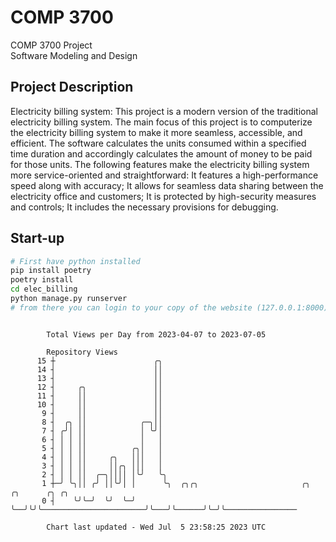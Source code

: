 # COMP 3700
COMP 3700 Project  
Software Modeling and Design
## Project Description
Electricity billing system: This project is a modern version of the traditional electricity billing system. The main focus of this project is to computerize the electricity billing system to make it more seamless, accessible, and efficient. The software calculates the units consumed within a specified time duration and accordingly calculates the amount of money to be paid for those units. The following features make the electricity billing system more service-oriented and straightforward: It features a high-performance speed along with accuracy; It allows for seamless data sharing between the electricity office and customers; It is protected by high-security measures and controls; It includes the necessary provisions for debugging.

## Start-up
```bash
# First have python installed
pip install poetry
poetry install
cd elec_billing
python manage.py runserver
# from there you can login to your copy of the website (127.0.0.1:8000), default creds are admin/admin
```

```

        Total Views per Day from 2023-04-07 to 2023-07-05

        Repository Views
      15 ┼                      ╭╮
      14 ┤                      ││
      13 ┤                      ││
      12 ┤     ╭╮               ││
      11 ┤     ││               ││
      10 ┤     ││               ││
       9 ┤     ││               ││
       8 ┤  ╭╮ ││            ╭─╮││
       7 ┤ ╭╯│ ││            │ ╰╯│
       6 ┤ │ │ ││            │   │
       5 ┤ │ │ ││          ╭╮│   │
       4 ┤ │ │ ││     ╭╮   │││   │
       3 ┤ │ │ ││     ││╭╮ │││   │
       2 ┤ │ │ ││  ╭─╮││││ │╰╯   ╰╮
       1 ┼─╯ ╰╮││ ╭╯ ││╰╯│ │      ╰╮  ╭╮╭╮                       ╭╮   ╭╮      ╭╮ ╭╮
       0 ┤    ╰╯╰─╯  ╰╯  ╰─╯       ╰──╯╰╯╰───────────────────────╯╰───╯╰──────╯╰─╯╰────────────────

        Chart last updated - Wed Jul  5 23:58:25 2023 UTC
        
```
